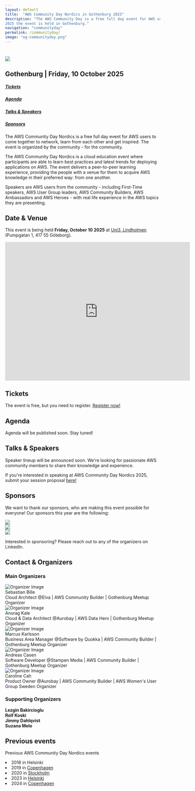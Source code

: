 ```yaml
---
layout: default
title:  "AWS Community Day Nordics in Gothenburg 2025"
description: "The AWS Community Day is a free full day event for AWS users organized by the Nordic AWS community. In
2025 the event is held in Gothenburg."
navigation: "communityday"
permalink: /communityday/
image: "og-communityday.png"
---
```


<div class="jumbotron communityday">
  <div class="container text-center">
    <h1><img src="/content/img/awscommunityday-nordics.png" id="communityday-logo" /></h1>
    <h2 class="display-5 mt-4">Gothenburg | Friday, 10 October 2025</h2>
  </div>
</div>

<div class="container">

  <div class="row pt-4">
    <div class="col text-center"><h5><a href="#tickets">Tickets</a></h5></div>
    <div class="col text-center"><h5><a href="#agenda">Agenda</a></h5></div>
    <div class="col text-center"><h5><a href="#speakers">Talks &amp; Speakers</a></h5></div>
    <div class="col text-center"><h5><a href="#sponsors">Sponsors</a></h5></div>
  </div>

  <p class="mt-4">The AWS Community Day Nordics is a free full day event for AWS users to come together to network, learn from each other and get inspired. The event is organized by the community - for the community.
  </p>
  <p>
  The AWS Community Day Nordics is a cloud education event where participants are able to learn best practices and latest trends for deploying applications on AWS. The event delivers a peer-to-peer learning experience, providing the people with a venue for them to acquire AWS knowledge in their preferred way: from one another.
  </p>
  <p>
  Speakers are AWS users from the community - including First-Time speakers, AWS User Group leaders, AWS Community Builders, AWS Ambassadors and AWS Heroes - with real life experience in the AWS topics they are presenting.
  </p>
  <h2 class="mt-4">Date &amp; Venue</h2>
  <p>This event is being held <b>Friday, October 10 2025</b> at <a href="https://maps.app.goo.gl/oGoxTw1Ryvse32c97">Uni3, Lindholmen</a> (Pumpgatan 1, 417 55 Göteborg). </p>

  <p>
    <iframe src="https://www.google.com/maps/embed?pb=!1m18!1m12!1m3!1d2116.5950601205864!2d11.94659983849479!3d57.71106996502711!2m3!1f0!2f0!3f0!3m2!1i1024!2i768!4f13.1!3m3!1m2!1s0x464ff3f8c3ea5d65%3A0x84b86a7c4bd79695!2sUni3%20by%20Geely!5e0!3m2!1sen!2sse!4v1749577445273!5m2!1sen!2sse" width="600" height="450" style="border:0;" allowfullscreen="" loading="lazy" referrerpolicy="no-referrer-when-downgrade"></iframe>
    </p>

<a name="tickets"></a>
<h2 class="mt-4">Tickets</h2>
  <div>The event is free, but you need to register. <a href="https://acd-nordics-2025.eventbrite.se/" target="_blank">Register now!</a></div>

<a name="agenda"></a>
<h2 class="mt-4">Agenda</h2>

<p>Agenda will be published soon. Stay tuned!</p>

<a name="speakers"></a>
<h2 class="mt-4">Talks &amp; Speakers</h2>

<p>Speaker lineup will be announced soon. We're looking for passionate AWS community members to share their knowledge and experience.</p>

<p>If you're interested in speaking at AWS Community Day Nordics 2025, submit your session proposal <a href="https://sessionize.com/aws-community-day-nordics-2025" target="blank">here!</a></p>

<a name="sponsors"></a>
<h2 class="mt-4">Sponsors</h2>

  <p>We want to thank our sponsors, who are making this event possible for everyone! Our sponsors this year are the following:</p>

  <!-- Elva - Larger, on first line -->
  <div class="row pt-5">
    <div class="col text-center"><a href="#" target="_blank"><img src="/content/img/elva_logo.png" class="communityday-sponsor-large" style="max-height: 180px; width: auto;"></a></div>
  </div>

  <!-- Stampen Media and Cloud Family - Smaller, on second line -->
  <div class="row pt-4">
    <div class="col-6 text-center"><a href="#" target="_blank"><img src="/content/img/stampen_media_logo.png" class="communityday-sponsor-large" style="max-height: 80px; width: auto;"></a></div>
    <div class="col-6 text-center"><a href="#" target="_blank"><img src="/content/img/cloud_family_logo.png" class="communityday-sponsor-large" style="max-height: 80px; width: auto;"></a></div>
  </div>

  <p class="mt-5 text-center">Interested in sponsoring? Please reach out to any of the organizers on LinkedIn.</p>

<a name="contact"></a>
<h2 class="mt-4">Contact &amp; Organizers</h2>
  <h3>Main Organizers</h3>
  <div class="row pt-4 pb-4">
        <div class="col d-flex align-items-center">
            <span class="p-2">
              <img src="/content/organizers/sebastian_bille.jpg" alt="Organizer Image" class="rounded-circle communityday-sponsor-small">
            </span>
            <span class="d-flex align-items-center">
              <div>
                <div class="d-flex justify-content-center font-weight-bold p-2 lead">Sebastian Bille <a href="https://www.linkedin.com/in/sebastianbille/" target="_blank" class="pl-2"><i class="fab fa-linkedin"></i></a></div>
                <div class="d-flex text-center">Cloud Architect @Elva | AWS Community Builder | Gothenburg Meetup Organizer</div>
              </div>
            </span>
        </div>
        <div class="col d-flex align-items-center">
            <span class="p-2">
              <img src="/content/organizers/anurag_kale.jpeg" alt="Organizer Image" class="rounded-circle communityday-sponsor-small">
            </span>
            <span class="d-flex align-items-center">
              <div>
                <div class="d-flex justify-content-center font-weight-bold p-2 lead">Anurag Kale <a href="https://www.linkedin.com/in/anuragkale/" target="_blank" class="pl-2"><i class="fab fa-linkedin"></i></a></div>
                <div class="d-flex text-center">Cloud & Data Architect @Aurobay | AWS Data Hero | Gothenburg Meetup Organizer</div>
              </div>
            </span>
        </div>
  </div>

  <div class="row pt-4 pb-4">
        <div class="col d-flex align-items-center">
            <span class="p-2">
              <img src="/content/organizers/marcus_karlsson.jpeg" alt="Organizer Image" class="rounded-circle communityday-sponsor-small">
            </span>
            <span class="d-flex align-items-center">
              <div>
                <div class="d-flex justify-content-center font-weight-bold p-2 lead">Marcus Karlsson <a href="https://www.linkedin.com/in/marcus-alexander-karlsson/" target="_blank" class="pl-2"><i class="fab fa-linkedin"></i></a></div>
                <div class="d-flex text-center">Business Area Manager @Software by Quokka | AWS Community Builder | Gothenburg Meetup Organizer</div>
              </div>
            </span>
        </div>
        <div class="col d-flex align-items-center">
            <span class="p-2">
              <img src="/content/organizers/andreas_casen.jpeg" alt="Organizer Image" class="rounded-circle communityday-sponsor-small">
            </span>
            <span class="d-flex align-items-center">
              <div>
                <div class="d-flex justify-content-center font-weight-bold p-2 lead">Andreas Casen <a href="https://www.linkedin.com/in/andreascasen/" target="_blank" class="pl-2"><i class="fab fa-linkedin"></i></a></div>
                <div class="d-flex text-center">Software Developer @Stampen Media | AWS Community Builder | Gothenburg Meetup Organizer</div>
              </div>
            </span>
        </div>
  </div>

  <div class="row pt-4 pb-4">
        <div class="col d-flex align-items-center">
            <span class="p-2">
              <img src="/content/organizers/caroline_cah.jpeg" alt="Organizer Image" class="rounded-circle communityday-sponsor-small">
            </span>
            <span class="d-flex align-items-center">
              <div>
                <div class="d-flex justify-content-center font-weight-bold p-2 lead">Caroline Cah <a href="https://www.linkedin.com/in/caroline-cah-362637138/" target="_blank" class="pl-2"><i class="fab fa-linkedin"></i></a></div>
                <div class="d-flex text-center">Product Owner @Aurobay | AWS Community Builder | AWS Women's User Group Sweden Organizer</div>
              </div>
            </span>
        </div>
        <div class="col">
            <!-- Empty column for centering -->
        </div>
  </div>

<h3>Supporting Organizers</h3>
  <p>
    <b>Lezgin Bakircioglu</b><br>
    <b>Rolf Koski</b><br>
    <b>Jimmy Dahlqvist</b><br>
    <b>Suzana Melo</b><br>
  </p>

  <a name="previous"></a>
  <h2 class="mt-4">Previous events</h2>
  <p>
    Previous AWS Community Day Nordics events
    <li> 2018 in Helsinki</li>
    <li> 2019 in <a href="/communityday/2019/">Copenhagen</a></li>
    <li> 2020 in <a href="/communityday/2020/">Stockholm</a> </li>
    <li> 2023 in <a href="/communityday/2023/">Helsinki</a> </li>
    <li> 2024 in <a href="/communityday/2024/">Copenhagen</a> </li>
  </p>
</div>
